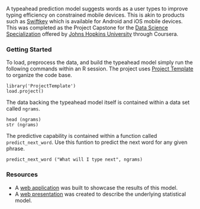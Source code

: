 
A typeahead prediction model suggests words as a user types to improve typing efficiency on constrained mobile devices. This is akin to products such as [Swiftkey](http://swiftkey.com) which is available for Android and iOS mobile devices. This was completed as the Project Capstone for the [Data Science Specialization](https://www.coursera.org/specialization/jhudatascience/1) offered by [Johns Hopkins University](http://www.jhu.edu/) through Coursera.

### Getting Started

To load, preprocess the data, and build the typeahead model simply run the following commands within an R session.  The project uses [Project Template](http://projecttemplate.net/) to organize the code base.  

    library('ProjectTemplate')
    load.project()

The data backing the typeahead model itself is contained within a data set called `ngrams`.

    head (ngrams)
    str (ngrams)

The predictive capability is contained within a function called `predict_next_word`.  Use this funtion to predict the next word for any given phrase.

    predict_next_word ("What will I type next", ngrams)

### Resources

  * A [web application](https://farsite.shinyapps.io/swiftkey-cap/) was built to showcase the results of this model.
  * A [web presentation](http://rpubs.com/willylane333/swiftkey-cap) was created to describe the underlying statistical model.

